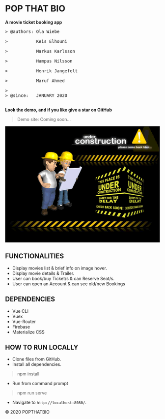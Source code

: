 # POP THAT BIO

**A movie ticket booking app**<br>
<pre>
> @authors: Ola Wiebe<br>         
>           Keis Elhouni<br>
>           Markus Karlsson<br>
>           Hampus Nilsson<br>
>           Henrik Jangefelt<br>
>           Maruf Ahmed<br>
>
> @since:   JANUARY 2020<br>
</pre>

**Look the demo, and if you like give a star on GitHub**
>Demo site: Coming soon...<br>

![](/screenshot/construction.gif)

## FUNCTIONALITIES
* Display movies list & brief info on image hover.
* Display movie details & Trailer.
* User can book/buy Ticket/s & can Reserve Seat/s.
* User can open an Account & can see old/new Bookings   

## DEPENDENCIES
* Vue CLI
* Vuex
* Vue-Router
* Firebase
* Materialize CSS

## HOW TO RUN LOCALLY
* Clone files from GitHub. <br>
* Install all dependencies. 
> npm install
* Run from command prompt
> npm run serve
* Navigate to `http://localhost:8080/`. 

&copy; 2020 POPTHATBIO<br> 

